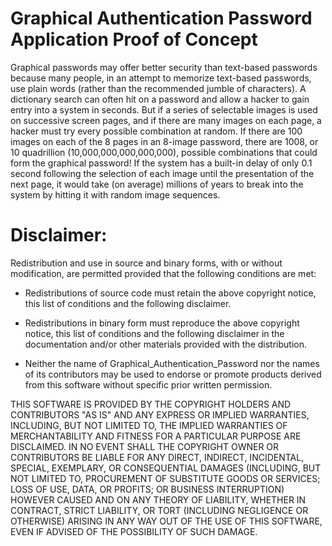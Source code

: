 # Graphical Authentication Password Application Proof of Concept

Graphical passwords may offer better security than text-based passwords because many people, in an attempt to memorize text-based passwords, use plain words (rather than the recommended jumble of characters). A dictionary search can often hit on a password and allow a hacker to gain entry into a system in seconds. But if a series of selectable images is used on successive screen pages, and if there are many images on each page, a hacker must try every possible combination at random. If there are 100 images on each of the 8 pages in an 8-image password, there are 1008, or 10 quadrillion (10,000,000,000,000,000), possible combinations that could form the graphical password! If the system has a built-in delay of only 0.1 second following the selection of each image until the presentation of the next page, it would take (on average) millions of years to break into the system by hitting it with random image sequences.

# Disclaimer:
 
Redistribution and use in source and binary forms, with or without modification, are permitted provided that the following conditions are met:

* Redistributions of source code must retain the above copyright notice, 
  this list of conditions and the following disclaimer.

* Redistributions in binary form must reproduce the above copyright notice,
  this list of conditions and the following disclaimer in the documentation
  and/or other materials provided with the distribution.

* Neither the name of Graphical_Authentication_Password nor the names of its contributors 
  may be used to endorse or promote products derived from this software 
  without specific prior written permission.

THIS SOFTWARE IS PROVIDED BY THE COPYRIGHT HOLDERS AND CONTRIBUTORS "AS IS" AND ANY EXPRESS OR IMPLIED WARRANTIES, INCLUDING, BUT NOT LIMITED TO, THE IMPLIED WARRANTIES OF MERCHANTABILITY AND FITNESS FOR A PARTICULAR PURPOSE ARE DISCLAIMED. IN NO EVENT SHALL THE COPYRIGHT OWNER OR CONTRIBUTORS BE LIABLE FOR ANY DIRECT, INDIRECT, INCIDENTAL, SPECIAL, EXEMPLARY, OR CONSEQUENTIAL DAMAGES (INCLUDING, BUT NOT LIMITED TO, PROCUREMENT OF SUBSTITUTE GOODS OR SERVICES; LOSS OF USE, DATA, OR PROFITS; OR BUSINESS INTERRUPTION) HOWEVER CAUSED AND ON ANY THEORY OF LIABILITY, WHETHER IN CONTRACT, STRICT LIABILITY, OR TORT (INCLUDING NEGLIGENCE OR OTHERWISE) ARISING IN ANY WAY OUT OF THE USE OF THIS SOFTWARE, EVEN IF ADVISED OF THE POSSIBILITY OF SUCH DAMAGE.
